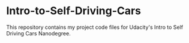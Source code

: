 # Intro-to-Self-Driving-Cars
This repository contains my project code files for Udacity's Intro to Self Driving Cars Nanodegree.
